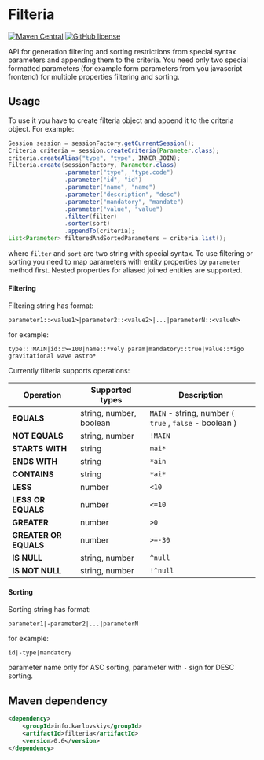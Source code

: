 Filteria
========
[![Maven Central](https://img.shields.io/maven-central/v/info.karlovskiy/filteria.svg)]() [![GitHub license](https://img.shields.io/github/license/karlovskiy/filteria.svg)]()

API for generation filtering and sorting restrictions from special syntax parameters and appending them to the criteria.
You need only two special formatted parameters (for example form parameters from you javascript frontend)
for multiple properties filtering and sorting.

Usage
-----
To use it you have to create filteria object and append it to the criteria object.
For example:

```java
Session session = sessionFactory.getCurrentSession();
Criteria criteria = session.createCriteria(Parameter.class);
criteria.createAlias("type", "type", INNER_JOIN);
Filteria.create(sessionFactory, Parameter.class)
                .parameter("type", "type.code")
                .parameter("id", "id")
                .parameter("name", "name")
                .parameter("description", "desc")
                .parameter("mandatory", "mandate")
                .parameter("value", "value")
                .filter(filter)
                .sorter(sort)
                .appendTo(criteria);
List<Parameter> filteredAndSortedParameters = criteria.list();
```
where ```filter``` and ```sort``` are two string with special syntax.
To use filtering or sorting you need to map parameters with entity properties by ```parameter``` method first.
Nested properties for aliased joined entities are supported.

#### Filtering
Filtering string has format:
```
parameter1::<value1>|parameter2::<value2>|...|parameterN::<valueN>
```
for example:
```
type::!MAIN|id::>=100|name::*vely param|mandatory::true|value::*igo gravitational wave astro*
```
Currently filteria supports operations:

Operation | Supported types | Description
--- | --- | ---
**EQUALS** | string, number, boolean | ```MAIN``` - string, number ( ```true``` , ```false``` - boolean )
**NOT EQUALS** | string, number | ```!MAIN```
**STARTS WITH** | string | ```mai*```
**ENDS WITH** | string | ```*ain```
**CONTAINS** | string | ```*ai*```
**LESS** | number | ```<10```
**LESS OR EQUALS** | number | ```<=10```
**GREATER** | number | ```>0```
**GREATER OR EQUALS** | number | ```>=-30```
**IS NULL** | string, number | ```^null```
**IS NOT NULL** | string, number | ```!^null```

#### Sorting
Sorting string has format:
```
parameter1|-parameter2|...|parameterN
```
for example:
```
id|-type|mandatory
```
parameter name only for ASC sorting, parameter with ```-``` sign for DESC sorting.

Maven dependency
----------------

```xml
<dependency>
    <groupId>info.karlovskiy</groupId>
    <artifactId>filteria</artifactId>
    <version>0.6</version>
</dependency>
```
